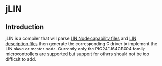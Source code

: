 # jLIN

## Introduction ##
jLIN is a compiler that will parse [LIN Node capability files](http://www.cs-group.de/fileadmin/media/Documents/LIN_Specification_Package_2.2A.pdf#page=164) and [LIN description files](http://www.cs-group.de/fileadmin/media/Documents/LIN_Specification_Package_2.2A.pdf#page=175) then generate the corresponding C driver to implement the LIN slave or master node. Currently only the PIC24FJ64GB004 family microcontrollers are supported but support for others should not be too difficult to add.
